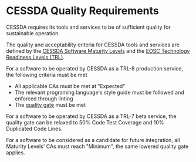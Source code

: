 # CESSDA Quality Requirements

CESSDA requires its tools and services to be of sufficient quality for sustainable operation.

The quality and acceptability criteria for CESSDA tools and services are defined by the
[CESSDA Software Maturity Levels](./SoftwareMaturityLevels/CESSDA_Software_Maturity_Levels.md)
and the [EOSC Technology Readiness Levels (TRL)](https://wiki.eosc-hub.eu/display/EOSC/Service+Maturity+Classification).

For a software to be operated by CESSDA as a TRL-8 production service, the following criteria must be met

* All applicable CAs must be met at "Expected"
* The relevant programing language's style guide must be followed and enforced through linting
* The [quality gate](quality_gate.md) must be met

For a software to be operated by CESSDA as a TRL-7 beta service,
the quality gate can be relaxed to 50% Code Test Coverage and 10% Duplicated Code Lines.

For a software to be considered as a candidate for future integration,
all Maturity Levels' CAs must reach "Minimum", the same lowered quality gate applies.

